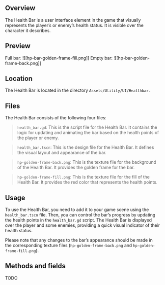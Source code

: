 ## Overview

The Health Bar is a user interface element in the game that visually represents the player’s or enemy’s health status. It is visible over the character it describes.

## Preview

Full bar:
![[hp-bar-golden-frame-fill.png]]
Empty bar:
![[hp-bar-golden-frame-back.png]]
## Location

The Health Bar is located in the directory `Assets/Utility/UI/Healthbar`.

## Files

The Health Bar consists of the following four files:

>`health_bar.gd`: This is the script file for the Health Bar. It contains the logic for updating and animating the bar based on the health points of the player or enemy.

>`health_bar.tscn`: This is the design file for the Health Bar. It defines the visual layout and appearance of the bar.

>`hp-golden-frame-back.png`: This is the texture file for the background of the Health Bar. It provides the golden frame for the bar.

>`hp-golden-frame-fill.png`: This is the texture file for the fill of the Health Bar. It provides the red color that represents the health points.


## Usage

To use the Health Bar, you need to add it to your game scene using the `health_bar.tscn` file. Then, you can control the bar’s progress by updating the health points in the `health_bar.gd` script. The Health Bar is displayed over the player and some enemies, providing a quick visual indicator of their health status.

Please note that any changes to the bar’s appearance should be made in the corresponding texture files (`hp-golden-frame-back.png` and `hp-golden-frame-fill.png`).

## Methods and fields

TODO